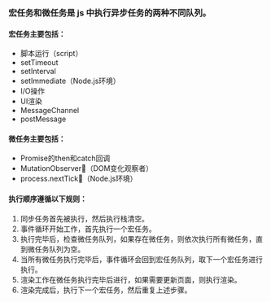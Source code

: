 ### 宏任务和微任务是 js 中执行异步任务的两种不同队列。

#### 宏任务主要包括：
- 脚本运行（script）
- setTimeout
- setInterval
- setImmediate（Node.js环境）
- I/O操作
- UI渲染
- MessageChannel
- postMessage

#### 微任务主要包括：
- Promise的then和catch回调
- MutationObserver（DOM变化观察者）
- process.nextTick（Node.js环境）

#### 执行顺序遵循以下规则：
1. 同步任务首先被执行，然后执行栈清空。
2. 事件循环开始工作，首先执行一个宏任务。
3. 执行完毕后，检查微任务队列，如果存在微任务，则依次执行所有微任务，直到微任务队列为空。
4. 当所有微任务执行完毕后，事件循环会回到宏任务队列，取下一个宏任务进行执行。
5. 渲染工作在微任务执行完毕后进行，如果需要更新页面，则执行渲染。
6. 渲染完成后，执行下一个宏任务，然后重复上述步骤。
